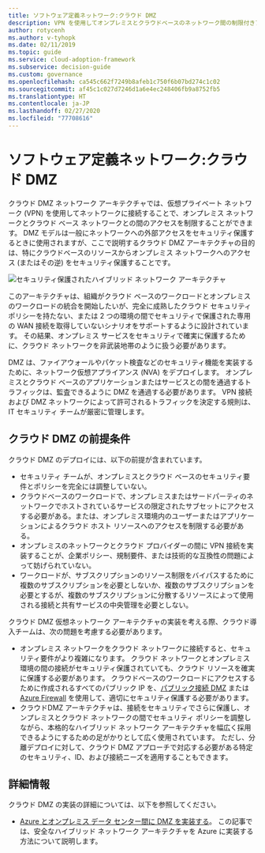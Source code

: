 ```yaml
---
title: ソフトウェア定義ネットワーク:クラウド DMZ
description: VPN を使用してオンプレミスとクラウドベースのネットワーク間の制限付きアクセスを可能にするクラウド DMZ ネットワーク アーキテクチャについて説明します。
author: rotycenh
ms.author: v-tyhopk
ms.date: 02/11/2019
ms.topic: guide
ms.service: cloud-adoption-framework
ms.subservice: decision-guide
ms.custom: governance
ms.openlocfilehash: ca545c662f7249b8afeb1c750f6b07bd274c1c02
ms.sourcegitcommit: af45c1c027d7246d1a6e4ec248406fb9a8752fb5
ms.translationtype: HT
ms.contentlocale: ja-JP
ms.lasthandoff: 02/27/2020
ms.locfileid: "77708616"
---
```

# <a name="software-defined-networking-cloud-dmz"></a>ソフトウェア定義ネットワーク:クラウド DMZ

クラウド DMZ ネットワーク アーキテクチャでは、仮想プライベート ネットワーク (VPN) を使用してネットワークに接続することで、オンプレミス ネットワークとクラウド ベース ネットワークとの間のアクセスを制限することができます。 DMZ モデルは一般にネットワークへの外部アクセスをセキュリティ保護するときに使用されますが、ここで説明するクラウド DMZ アーキテクチャの目的は、特にクラウドベースのリソースからオンプレミス ネットワークへのアクセス (またはその逆) をセキュリティ保護することです。

![セキュリティ保護されたハイブリッド ネットワーク アーキテクチャ](https://docs.microsoft.com/azure/architecture/reference-architectures/dmz/images/dmz-private.png)

このアーキテクチャは、組織がクラウド ベースのワークロードとオンプレミスのワークロードの統合を開始したいが、完全に成熟したクラウド セキュリティ ポリシーを持たない、または 2 つの環境の間でセキュリティで保護された専用の WAN 接続を取得していないシナリオをサポートするように設計されています。 その結果、オンプレミス サービスをセキュリティで確実に保護するために、クラウド ネットワークを非武装地帯のように扱う必要があります。

DMZ は、ファイアウォールやパケット検査などのセキュリティ機能を実装するために、ネットワーク仮想アプライアンス (NVA) をデプロイします。 オンプレミスとクラウド ベースのアプリケーションまたはサービスとの間を通過するトラフィックは、監査できるように DMZ を通過する必要があります。 VPN 接続および DMZ ネットワークによって許可されるトラフィックを決定する規則は、IT セキュリティ チームが厳密に管理します。

## <a name="cloud-dmz-assumptions"></a>クラウド DMZ の前提条件

クラウド DMZ のデプロイには、以下の前提が含まれています。

- セキュリティ チームが、オンプレミスとクラウド ベースのセキュリティ要件とポリシーを完全には調整していない。
- クラウドベースのワークロードで、オンプレミスまたはサードパーティのネットワークでホストされているサービスの限定されたサブセットにアクセスする必要がある。または、オンプレミス環境内のユーザーまたはアプリケーションによるクラウド ホスト リソースへのアクセスを制限する必要がある。
- オンプレミスのネットワークとクラウド プロバイダーの間に VPN 接続を実装することが、企業ポリシー、規制要件、または技術的な互換性の問題によって妨げられていない。
- ワークロードが、サブスクリプションのリソース制限をバイパスするために複数のサブスクリプションを必要としないか、複数のサブスクリプションを必要とするが、複数のサブスクリプションに分散するリソースによって使用される接続と共有サービスの中央管理を必要としない。

クラウド DMZ 仮想ネットワーク アーキテクチャの実装を考える際、クラウド導入チームは、次の問題を考慮する必要があります。

- オンプレミス ネットワークをクラウド ネットワークに接続すると、セキュリティ要件がより複雑になります。 クラウド ネットワークとオンプレミス環境の間の接続がセキュリティ保護されていても、クラウド リソースを確実に保護する必要があります。 クラウドベースのワークロードにアクセスするために作成されるすべてのパブリック IP を、[パブリック接続 DMZ](https://docs.microsoft.com/azure/architecture/reference-architectures/dmz/secure-vnet-dmz?toc=https://docs.microsoft.com/azure/cloud-adoption-framework/toc.json&bc=https://docs.microsoft.com/azure/cloud-adoption-framework/_bread/toc.json) または [Azure Firewall](https://docs.microsoft.com/azure/firewall) を使用して、適切にセキュリティ保護する必要があります。
- クラウドDMZ アーキテクチャは、接続をセキュリティでさらに保護し、オンプレミスとクラウド ネットワークの間でセキュリティ ポリシーを調整しながら、本格的なハイブリッド ネットワーク アーキテクチャを幅広く採用できるようにするための足がかりとして広く使用されています。 ただし、分離デプロイに対して、クラウド DMZ アプローチで対応する必要がある特定のセキュリティ、ID、および接続ニーズを適用することもできます。

## <a name="learn-more"></a>詳細情報

クラウド DMZ の実装の詳細については、以下を参照してください。

- [Azure とオンプレミス データ センター間に DMZ を実装する](https://docs.microsoft.com/azure/architecture/reference-architectures/dmz/secure-vnet-hybrid)。 この記事では、安全なハイブリッド ネットワーク アーキテクチャを Azure に実装する方法について説明します。
